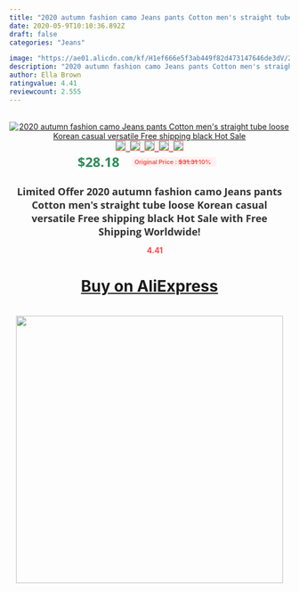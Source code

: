 ```yaml
---
title: "2020 autumn fashion camo Jeans pants Cotton men's straight tube loose Korean casual versatile Free shipping black Hot Sale"
date: 2020-05-9T10:10:36.892Z
draft: false
categories: "Jeans"

image: "https://ae01.alicdn.com/kf/H1ef666e5f3ab449f82d473147646de3dV/2020-autumn-fashion-camo-Jeans-pants-Cotton-men-s-straight-tube-loose-Korean-casual-versatile-Free.jpg"
description: "2020 autumn fashion camo Jeans pants Cotton men's straight tube loose Korean casual versatile Free shipping black Hot Sale"
author: Ella Brown
ratingvalue: 4.41
reviewcount: 2.555
---
```

<br>
<div style="text-align: center;">
<a href="https://s.click.aliexpress.com/e/_AY5wlP" target="_blank" rel="nofollow noopener noreferrer"><img alt="2020 autumn fashion camo Jeans pants Cotton men's straight tube loose Korean casual versatile Free shipping black Hot Sale" class="magnifier-image" src="https://ae01.alicdn.com/kf/H1ef666e5f3ab449f82d473147646de3dV/2020-autumn-fashion-camo-Jeans-pants-Cotton-men-s-straight-tube-loose-Korean-casual-versatile-Free.jpg_640x640.jpg">
<br>
<img style="border:1px solid salmon" src="https://ae01.alicdn.com/kf/H1ef666e5f3ab449f82d473147646de3dV/2020-autumn-fashion-camo-Jeans-pants-Cotton-men-s-straight-tube-loose-Korean-casual-versatile-Free.jpg_120x120.jpg">&nbsp;&nbsp;<img style="border:1px solid salmon" src="https://ae01.alicdn.com/kf/Ha4bcc9a80d0a48208fa9e7dde9c446b1y/2020-autumn-fashion-camo-Jeans-pants-Cotton-men-s-straight-tube-loose-Korean-casual-versatile-Free.jpg_120x120.jpg">&nbsp;&nbsp;<img style="border:1px solid salmon" src="https://ae01.alicdn.com/kf/H6a12c12aa15f4687be8c6d963c498b57n/2020-autumn-fashion-camo-Jeans-pants-Cotton-men-s-straight-tube-loose-Korean-casual-versatile-Free.jpg_120x120.jpg">&nbsp;&nbsp;<img style="border:1px solid salmon" src="https://ae01.alicdn.com/kf/Ha837ffe19fbc43b4bcbac9a8b48a08abL/2020-autumn-fashion-camo-Jeans-pants-Cotton-men-s-straight-tube-loose-Korean-casual-versatile-Free.jpg_120x120.jpg">&nbsp;&nbsp;<img style="border:1px solid salmon" src="https://ae01.alicdn.com/kf/H1480c5011c424730817bcd34ce98363c2/2020-autumn-fashion-camo-Jeans-pants-Cotton-men-s-straight-tube-loose-Korean-casual-versatile-Free.jpg_120x120.jpg"></a></div><br0>
<div style="text-align: center;"><span style="background-color: white; border: 0px; box-sizing: border-box; color: seagreen; display: inline-block; font-family: &quot;open sans&quot; , &quot;arial&quot; , &quot;helvetica&quot; , sans-serif , &quot;heiti&quot;; font-size: 24px; font-stretch: inherit; font-weight: 700; line-height: inherit; margin: 0px 10px 0px 0px; padding: 0px; vertical-align: middle;">$28.18 </span>
<span style="background: rgb(255 , 241 , 241); border-radius: 3px; border: 0px; box-sizing: border-box; color: #ff4747; display: inline-block; font-family: inherit; font-size: 12px; font-stretch: inherit; font-style: inherit; font-variant: inherit; font-weight: 600; line-height: inherit; margin: 0px; padding: 2px 5px; transform: scale(0.9); vertical-align: middle;">Original Price : <b style="text-decoration: line-through;">$31.31 </b> 10%&nbsp;&nbsp;</span></div>
<h1 style="color: #333333; display: inline-block; font-family: &quot;open sans&quot; , &quot;arial&quot; , &quot;helvetica&quot; , sans-serif , &quot;heiti&quot;; font-size: 18px; font-stretch: inherit; font-weight: 700; text-align: center;">Limited Offer 2020 autumn fashion camo Jeans pants Cotton men's straight tube loose Korean casual versatile Free shipping black Hot Sale with Free Shipping Worldwide!</h1>
<div style="color: #ff4747; text-align: center;">
<img src="https://4.bp.blogspot.com/-M0ZcTcb-5uY/XleCXlxnR4I/AAAAAAAAAEc/OrjgMkXV1oMQFaCRZj5HQwOCBcu3w1FegCPcBGAYYCw/s1600/star.png" style="height: 15px;">&nbsp;<b>4.41</b></div>
<div class="button_cont" align="center"><a class="buynow_a" href="https://s.click.aliexpress.com/e/_AY5wlP" target="_blank" rel="nofollow noopener noreferrer"><H1>Buy on AliExpress</H1></a></div><br>
<div class="separator" style="clear: both; text-align: center;">
<img src="https://lh3.googleusercontent.com/-pTy5HemUv9M/XlePHvY0dAI/AAAAAAAAAE4/0nX5iRUoIWY8eMW9Dpxeirr157OZliDIgCLcBGAsYHQ/s1600/badge.gif" width="480">
</div>
